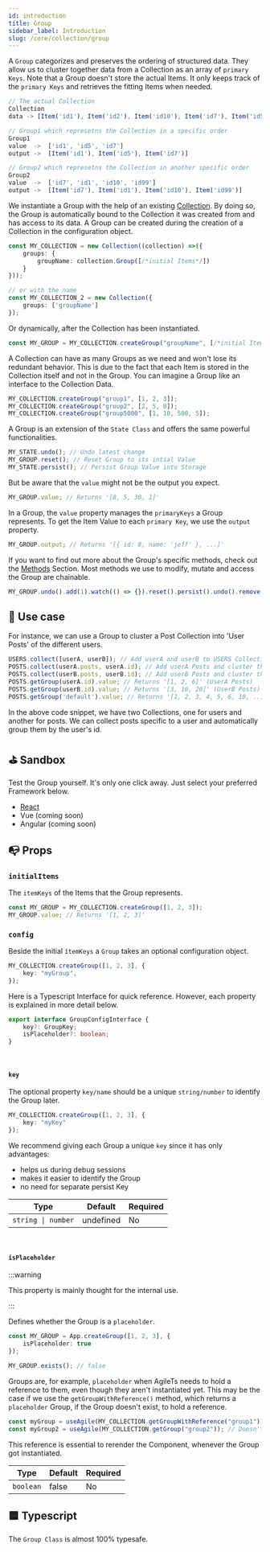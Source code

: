 ```yaml
---
id: introduction
title: Group
sidebar_label: Introduction
slug: /core/collection/group
---
```


A `Group` categorizes and preserves the ordering of structured data.
They allow us to cluster together data from a Collection as an array of `primary Keys`.
Note that a Group doesn't store the actual Items. It only keeps track of the `primary Keys`
and retrieves the fitting Items when needed.
```ts
// The actual Collection
Collection
data -> [Item('id1'), Item('id2'), Item('id10'), Item('id7'), Item('id5')]

// Group1 which represetns the Collection in a specific order
Group1
value  ->  ['id1', 'id5', 'id7']
output ->  [Item('id1'), Item('id5'), Item('id7')]

// Group2 which represetns the Collection in another specific order
Group2
value  ->  ['id7', 'id1', 'id10', 'id99']
output ->  [Item('id7'), Item('id1'), Item('id10'), Item('id99')]
```
We instantiate a Group with the help of an existing [Collection](../Introduction.md).
By doing so, the Group is automatically bound to the Collection it was created from
and has access to its data.
A Group can be created during the creation of a Collection in the configuration object.
```ts {3}
const MY_COLLECTION = new Collection((collection) =>({
    groups: {
        groupName: collection.Group([/*initial Items*/])
    }
}));

// or with the name
const MY_COLLECTION_2 = new Collection({
    groups: ['groupName']
});
```
Or dynamically, after the Collection has been instantiated.
```ts
const MY_GROUP = MY_COLLECTION.createGroup("groupName", [/*initial Items*/]);
```
A Collection can have as many Groups as we need and won't lose its redundant behavior.
This is due to the fact that each Item is stored in the Collection itself and not in the Group.
You can imagine a Group like an interface to the Collection Data.
```ts
MY_COLLECTION.createGroup("group1", [1, 2, 3]);
MY_COLLECTION.createGroup("group2", [2, 5, 8]);
MY_COLLECTION.createGroup("group5000", [1, 10, 500, 5]);
```
A Group is an extension of the `State Class` and offers the same powerful functionalities.
```ts
MY_STATE.undo(); // Undo latest change
MY_GROUP.reset(); // Reset Group to its intial Value
MY_STATE.persist(); // Persist Group Value into Storage
```
But be aware that the `value` might not be the output you expect.
```ts
MY_GROUP.value; // Returns '[8, 5, 30, 1]'
```
In a Group, the `value` property manages the `primaryKeys` a Group represents.
To get the Item Value to each `primary Key`, we use the `output` property.
```ts
MY_GROUP.output; // Returns '[{ id: 8, name: 'jeff' }, ...]'
```
If you want to find out more about the Group's specific methods, check out the [Methods](./Methods.md) Section.
Most methods we use to modify, mutate and access the Group are chainable.
```ts
MY_GROUP.undo().add(1).watch(() => {}).reset().persist().undo().remove(1).replace(2, 3);
```


## 🔨 Use case
For instance, we can use a Group to cluster a Post Collection into 'User Posts' of the different users.
```ts
USERS.collect([userA, userB]); // Add userA and userB to USERS Collection
POSTS.collect(userA.posts, userA.id); // Add userA Posts and cluster them by the UserA id
POSTS.collect(userB.posts, userB.id); // Add userB Posts and cluster them by the UserB id
POSTS.getGroup(userA.id).value; // Returns '[1, 2, 6]' (UserA Posts)
POSTS.getGroup(userB.id).value; // Returns '[3, 10, 20]' (UserB Posts)
POSTS.getGroup('default').value; // Returns '[1, 2, 3, 4, 5, 6, 10, ..]' (All Posts)
```
In the above code snippet, we have two Collections, one for users and another for posts.
We can collect posts specific to a user and automatically group them by the user's id.


## ⛳️ Sandbox
Test the Group yourself. It's only one click away. Just select your preferred Framework below.
- [React](https://codesandbox.io/s/agilets-first-group-z5cnk)
- Vue (coming soon)
- Angular (coming soon)


## 📭 Props

### `initialItems`
The `itemKeys` of the Items that the Group represents.
```ts {1}
const MY_GROUP = MY_COLLECTION.createGroup([1, 2, 3]);
MY_GROUP.value; // Returns '[1, 2, 3]'
```

### `config`

Beside the initial `îtemKeys` a `Group` takes an optional configuration object.
```ts
MY_COLLECTION.createGroup([1, 2, 3], {
    key: "myGroup",
});
```
Here is a Typescript Interface for quick reference. However,
each property is explained in more detail below.
```ts
export interface GroupConfigInterface {
    key?: GroupKey;
    isPlaceholder?: boolean;
}
```

<br/>

#### `key`
The optional property `key/name` should be a unique `string/number` to identify the Group later.
```ts
MY_COLLECTION.createGroup([1, 2, 3], {
    key: "myKey"
});
```
We recommend giving each Group a unique `key` since it has only advantages:
- helps us during debug sessions
- makes it easier to identify the Group
- no need for separate persist Key

| Type               | Default     | Required |
|--------------------|-------------|----------|
| `string \| number` | undefined   | No       |

<br/>

#### `isPlaceholder`

:::warning

This property is mainly thought for the internal use.

:::

Defines whether the Group is a `placeholder`.
```ts
const MY_GROUP = App.createGroup([1, 2, 3], {
    isPlaceholder: true
});

MY_GROUP.exists(); // false
```
Groups are, for example, `placeholder` when AgileTs needs to hold a reference to them,
even though they aren't instantiated yet.
This may be the case if we use the `getGroupWithReference()` method,
which returns a `placeholder` Group, if the Group doesn't exist, to hold a reference.
```ts
const myGroup = useAgile(MY_COLLECTION.getGroupWithReference("group1")); // Causes rerender if Group got created
const myGroup2 = useAgile(MY_COLLECTION.getGroup("group2")); // Doesn't Causes rerender if Group got created
```
This reference is essential to rerender the Component,
whenever the Group got instantiated.

| Type            | Default     | Required |
|-----------------|-------------|----------|
| `boolean`       | false       | No       |


## 🟦 Typescript

The `Group Class` is almost 100% typesafe.